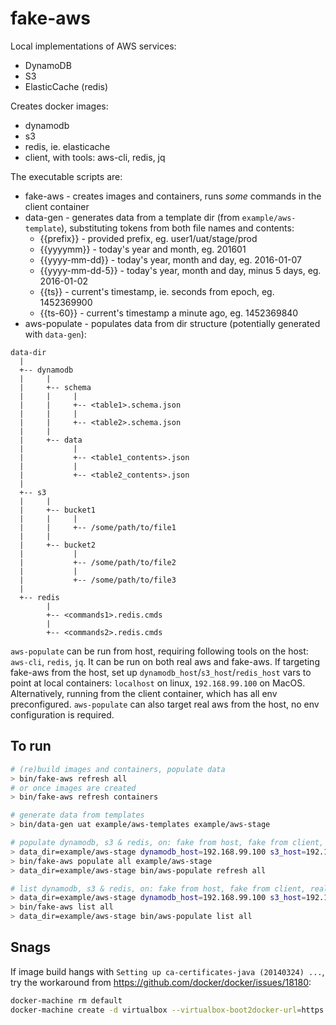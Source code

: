 fake-aws
========

Local implementations of AWS services:
* DynamoDB
* S3
* ElasticCache (redis)

Creates docker images:
* dynamodb
* s3
* redis, ie. elasticache
* client, with tools: aws-cli, redis, jq

The executable scripts are:
* fake-aws - creates images and containers, runs *some* commands in the client container
* data-gen - generates data from a template dir (from `example/aws-template`), substituting tokens from both file names and contents:
  * {{prefix}} - provided prefix, eg. user1/uat/stage/prod
  * {{yyyymm}} - today's year and month, eg. 201601
  * {{yyyy-mm-dd}} - today's year, month and day, eg. 2016-01-07
  * {{yyyy-mm-dd-5}} - today's year, month and day, minus 5 days, eg. 2016-01-02
  * {{ts}} - current's timestamp, ie. seconds from epoch, eg. 1452369900
  * {{ts-60}} - current's timestamp a minute ago, eg. 1452369840
* aws-populate - populates data from dir structure (potentially generated with `data-gen`):
```
data-dir
  |
  +-- dynamodb
  |     |
  |     +-- schema
  |     |     |
  |     |     +-- <table1>.schema.json
  |     |     |
  |     |     +-- <table2>.schema.json
  |     |
  |     +-- data
  |           |
  |           +-- <table1_contents>.json
  |           |
  |           +-- <table2_contents>.json
  |
  +-- s3
  |     |
  |     +-- bucket1
  |     |     |
  |     |     +-- /some/path/to/file1
  |     |
  |     +-- bucket2
  |           |
  |           +-- /some/path/to/file2
  |           |
  |           +-- /some/path/to/file3
  |
  +-- redis
        |
        +-- <commands1>.redis.cmds
        |
        +-- <commands2>.redis.cmds
```

`aws-populate` can be run from host, requiring following tools on the host: `aws-cli`, `redis`, `jq`.  It can be run on both real aws and fake-aws. If targeting fake-aws from the host, set up `dynamodb_host`/`s3_host`/`redis_host` vars to point at local containers: `localhost` on linux, `192.168.99.100` on MacOS. Alternatively, running from the client container, which has all env preconfigured. `aws-populate` can also target real aws from the host, no env configuration is required.

To run
------
```bash
# (re)build images and containers, populate data
> bin/fake-aws refresh all
# or once images are created
> bin/fake-aws refresh containers

# generate data from templates
> bin/data-gen uat example/aws-templates example/aws-stage

# populate dynamodb, s3 & redis, on: fake from host, fake from client, real from host
> data_dir=example/aws-stage dynamodb_host=192.168.99.100 s3_host=192.168.99.100 redis_host=192.168.99.100 bin/aws-populate refresh all
> bin/fake-aws populate all example/aws-stage
> data_dir=example/aws-stage bin/aws-populate refresh all

# list dynamodb, s3 & redis, on: fake from host, fake from client, real from host
> data_dir=example/aws-stage dynamodb_host=192.168.99.100 s3_host=192.168.99.100 redis_host=192.168.99.100 bin/aws-populate list all
> bin/fake-aws list all
> data_dir=example/aws-stage bin/aws-populate list all
```

Snags
-----
If image build hangs with `Setting up ca-certificates-java (20140324) ...`, try the workaround from https://github.com/docker/docker/issues/18180:
```bash
docker-machine rm default
docker-machine create -d virtualbox --virtualbox-boot2docker-url=https://github.com/boot2docker/boot2docker/releases/download/v1.9.0/boot2docker.iso default
```
